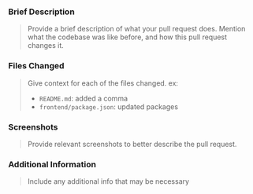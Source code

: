 ### Brief Description

> Provide a brief description of what your pull request does.
> Mention what the codebase was like before, and how this pull request changes it.

### Files Changed

> Give context for each of the files changed.
> ex:
>
> - `README.md`: added a comma
> - `frontend/package.json`: updated packages

### Screenshots

> Provide relevant screenshots to better describe the pull request.

### Additional Information

> Include any additional info that may be necessary
